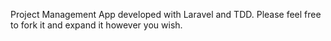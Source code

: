 Project Management App developed with Laravel and TDD. Please feel free to fork it and expand it however you wish.
